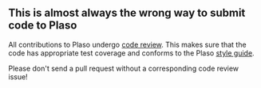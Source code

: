 ## This is almost always the wrong way to submit code to Plaso

All contributions to Plaso undergo [code 
review](https://github.com/log2timeline/plaso/wiki/Codereview). This makes sure
that the code has appropriate test coverage and conforms to the Plaso [style
guide](https://github.com/log2timeline/plaso/wiki/Style-guide).

Please don't send a pull request without a corresponding code review issue!